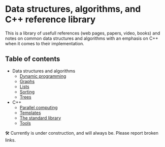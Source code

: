 # Data structures, algorithms, and C++ reference library

This is a library of usefull references (web pages, papers, video, books) and notes
on common data structures and algorithms with an emphasis on C++ when it comes to their
implementation.


## Table of contents

* Data structures and algorithms
	* [Dynamic programming](data_structures_and_algorithms/dynamic_programming.md)
	* [Graphs](data_structures_and_algorithms/graphs.md)
	* [Lists](data_structures_and_algorithms/lists.md)
	* [Sorting](data_structures_and_algorithms/sorting.md)
	* [Trees](data_structures_and_algorithms/trees.md)
* C++
	* [Parallel computing](cpp/parallel_computing.md)
	* [Templates](cpp/templates.md)
	* [The standard library](cpp/std_library.md)
	* [Tools](cpp/tools.md)

:hammer_and_wrench: Currently is under construction, and will always be. Please report broken links.

